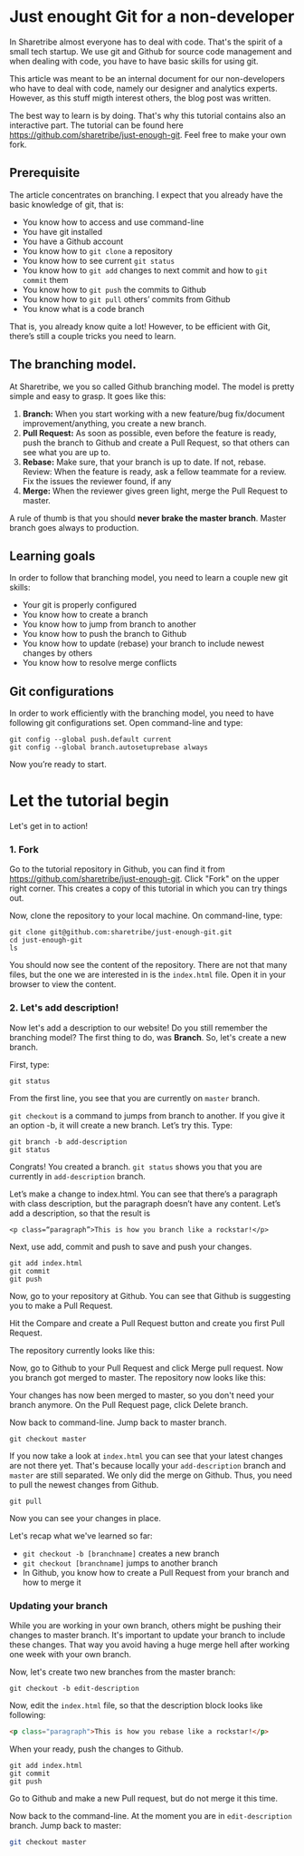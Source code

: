 # Just enought Git for a non-developer

In Sharetribe almost everyone has to deal with code. That's the spirit of a small tech startup. We use git and Github for source code management and when dealing with code, you have to have basic skills for using git.

This article was meant to be an internal document for our non-developers who have to deal with code, namely our designer and analytics experts. However, as this stuff migth interest others, the blog post was written.

The best way to learn is by doing. That's why this tutorial contains also an interactive part. The tutorial can be found here https://github.com/sharetribe/just-enough-git. Feel free to make your own fork.

## Prerequisite

The article concentrates on branching. I expect that you already have the basic knowledge of git, that is:

* You know how to access and use command-line
* You have git installed
* You have a Github account
* You know how to `git clone` a repository
* You know how to see current `git status`
* You know how to `git add` changes to next commit and how to `git commit` them
* You know how to `git push` the commits to Github
* You know how to `git pull` others’ commits from Github
* You know what is a code branch

That is, you already know quite a lot! However, to be efficient with Git, there’s still a couple tricks you need to learn.

## The branching model.

At Sharetribe, we you so called Github branching model. The model is pretty simple and easy to grasp. It goes like this:

1. **Branch:** When you start working with a new feature/bug fix/document improvement/anything, you create a new branch.
1. **Pull Request:** As soon as possible, even before the feature is ready, push the branch to Github and create a Pull Request, so that others can see what you are up to.
1. **Rebase:** Make sure, that your branch is up to date. If not, rebase.
Review: When the feature is ready, ask a fellow teammate for a review. Fix the issues the reviewer found, if any
1. **Merge:** When the reviewer gives green light, merge the Pull Request to master.

A rule of thumb is that you should **never brake the master branch**. Master branch goes always to production.

## Learning goals

In order to follow that branching model, you need to learn a couple new git skills:

* Your git is properly configured
* You know how to create a branch
* You know how to jump from branch to another
* You know how to push the branch to Github
* You know how to update (rebase) your branch to include newest changes by others
* You know how to resolve merge conflicts

## Git configurations

In order to work efficiently with the branching model, you need to have following git configurations set. Open command-line and type:

```
git config --global push.default current
git config --global branch.autosetuprebase always
```

Now you’re ready to start.

# Let the tutorial begin

Let's get in to action!

### 1. Fork

Go to the tutorial repository in Github, you can find it from https://github.com/sharetribe/just-enough-git. Click "Fork" on the upper right corner. This creates a copy of this tutorial in which you can try things out.

Now, clone the repository to your local machine. On command-line, type:

```
git clone git@github.com:sharetribe/just-enough-git.git
cd just-enough-git
ls
```

You should now see the content of the repository. There are not that many files, but the one we are interested in is the `index.html` file. Open it in your browser to view the content.

### 2. Let's add description!

Now let's add a description to our website! Do you still remember the branching model? The first thing to do, was **Branch**. So, let's create a new branch.

First, type:

```
git status
```

From the first line, you see that you are currently on `master` branch.

`git checkout` is a command to jumps from branch to another. If you give it an option -b, it will create a new branch. Let’s try this. Type:

```
git branch -b add-description
git status
```

Congrats! You created a branch. `git status` shows you that you are currently in `add-description` branch.

Let’s make a change to index.html. You can see that there’s a paragraph with class description, but the paragraph doesn’t have any content. Let’s add a description, so that the result is

```
<p class=“paragraph”>This is how you branch like a rockstar!</p>
```

Next, use add, commit and push to save and push your changes.

```
git add index.html
git commit
git push
```

Now, go to your repository at Github. You can see that Github is suggesting you to make a Pull Request.

Hit the Compare and create a Pull Request button and create you first Pull Request.

The repository currently looks like this:

Now, go to Github to your Pull Request and click Merge pull request. Now you branch got merged to master. The repository now looks like this:

Your changes has now been merged to master, so you don't need your branch anymore. On the Pull Request page, click Delete branch.

Now back to command-line. Jump back to master branch.

```
git checkout master
```

If you now take a look at `index.html` you can see that your latest changes are not there yet. That's because locally your `add-description` branch and `master` are still separated. We only did the merge on Github. Thus, you need to pull the newest changes from Github.

```
git pull
```

Now you can see your changes in place.

Let's recap what we've learned so far:

* `git checkout -b [branchname]` creates a new branch
* `git checkout [branchname]` jumps to another branch
* In Github, you know how to create a Pull Request from your branch and how to merge it

### Updating your branch

While you are working in your own branch, others might be pushing their changes to master branch. It's important to update your branch to include these changes. That way you avoid having a huge merge hell after working one week with your own branch.

Now, let's create two new branches from the master branch:

```
git checkout -b edit-description
```

Now, edit the `index.html` file, so that the description block looks like following:

```html
<p class="paragraph">This is how you rebase like a rockstar!</p>
```

When your ready, push the changes to Github.

```
git add index.html
git commit
git push
```

Go to Github and make a new Pull request, but do not merge it this time.

Now back to the command-line. At the moment you are in `edit-description` branch. Jump back to master:

```bash
git checkout master
```


